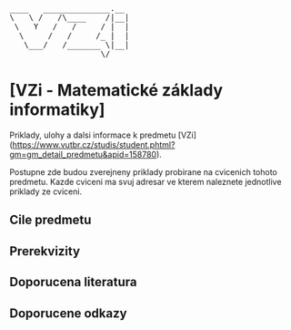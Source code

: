 <pre>
____   ______________.__
\   \ /   /\____    /|__|
 \   Y   /   /     / |  |
  \     /   /     /_ |  |
   \___/   /_______ \|__|
                   \/
</pre>

[VZi - Matematické základy informatiky]
=======================================

Priklady, ulohy a dalsi informace k predmetu [VZi]
(https://www.vutbr.cz/studis/student.phtml?gm=gm_detail_predmetu&apid=158780).

Postupne zde budou zverejneny priklady probirane na cvicenich tohoto predmetu.
Kazde cviceni ma svuj adresar ve kterem naleznete jednotlive priklady ze cviceni.


Cile predmetu
-------------

Prerekvizity
------------

Doporucena literatura
---------------------

Doporucene odkazy
-----------------
